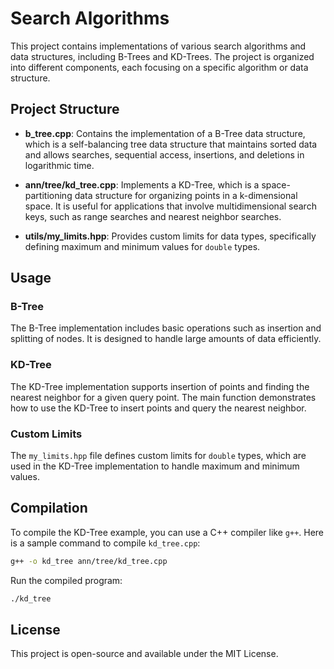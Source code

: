 # Search Algorithms

This project contains implementations of various search algorithms and data structures, including B-Trees and KD-Trees. The project is organized into different components, each focusing on a specific algorithm or data structure.

## Project Structure

- **b_tree.cpp**: Contains the implementation of a B-Tree data structure, which is a self-balancing tree data structure that maintains sorted data and allows searches, sequential access, insertions, and deletions in logarithmic time.

- **ann/tree/kd_tree.cpp**: Implements a KD-Tree, which is a space-partitioning data structure for organizing points in a k-dimensional space. It is useful for applications that involve multidimensional search keys, such as range searches and nearest neighbor searches.

- **utils/my_limits.hpp**: Provides custom limits for data types, specifically defining maximum and minimum values for `double` types.

## Usage

### B-Tree

The B-Tree implementation includes basic operations such as insertion and splitting of nodes. It is designed to handle large amounts of data efficiently.

### KD-Tree

The KD-Tree implementation supports insertion of points and finding the nearest neighbor for a given query point. The main function demonstrates how to use the KD-Tree to insert points and query the nearest neighbor.

### Custom Limits

The `my_limits.hpp` file defines custom limits for `double` types, which are used in the KD-Tree implementation to handle maximum and minimum values.

## Compilation

To compile the KD-Tree example, you can use a C++ compiler like `g++`. Here is a sample command to compile `kd_tree.cpp`:

```bash
g++ -o kd_tree ann/tree/kd_tree.cpp
```

Run the compiled program:

```bash
./kd_tree
```

## License

This project is open-source and available under the MIT License.
